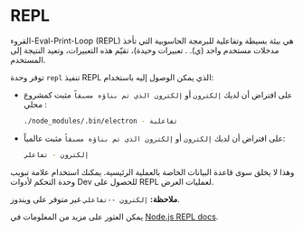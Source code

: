 # REPL

القروء-Eval-Print-Loop (REPL) هي بيئة بسيطة وتفاعلية للبرمجة الحاسوبية التي تأخذ مدخلات مستخدم واحد (ي). . تعبيرات وحيدة)، تقيّم هذه التعبيرات، وتعيد النتيجة إلى المستخدم.

توفر وحدة `repl` تنفيذ REPL الذي يمكن الوصول إليه باستخدام:

* على افتراض أن لديك `إلكترون` أو `إلكترون الذي تم بناؤه مسبقاً` مثبت كمشروع محلي :

  ```sh
  ./node_modules/.bin/electron - تفاعلية
  ```

* على افتراض أن لديك `إلكترون` أو `إلكترون الذي تم بناؤه مسبقاً` مثبت عالمياً:

  ```sh
  إلكترون - تفاعلي
  ```

وهذا لا يخلق سوى قاعدة البيانات الخاصة بالعملية الرئيسية. يمكنك استخدام علامة تبويب وحدة التحكم لأدوات Dev للحصول على REPL لعمليات العرض.

**ملاحظة:** `إلكترون --تفاعلي` غير متوفر على ويندوز.

يمكن العثور على مزيد من المعلومات في [Node.js REPL docs](https://nodejs.org/dist/latest/docs/api/repl.html).
